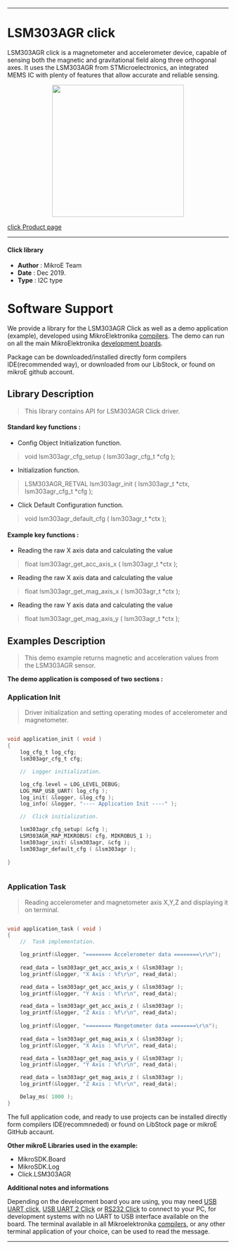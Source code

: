 

---
# LSM303AGR click

LSM303AGR click is a magnetometer and accelerometer device, capable of sensing both the magnetic and gravitational field along three orthogonal axes. It uses the LSM303AGR from STMicroelectronics, an integrated MEMS IC with plenty of features that allow accurate and reliable sensing.

<p align="center">
  <img src="https://download.mikroe.com/images/click_for_ide/lsm303agr_click.png" height=300px>
</p>

[click Product page](https://www.mikroe.com/lsm303agr-click-click)

---


#### Click library 

- **Author**        : MikroE Team
- **Date**          : Dec 2019.
- **Type**          : I2C type


# Software Support

We provide a library for the LSM303AGR Click 
as well as a demo application (example), developed using MikroElektronika 
[compilers](https://shop.mikroe.com/compilers). 
The demo can run on all the main MikroElektronika [development boards](https://shop.mikroe.com/development-boards).

Package can be downloaded/installed directly form compilers IDE(recommended way), or downloaded from our LibStock, or found on mikroE github account. 

## Library Description

> This library contains API for LSM303AGR Click driver.

#### Standard key functions :

- Config Object Initialization function.
> void lsm303agr_cfg_setup ( lsm303agr_cfg_t *cfg ); 
 
- Initialization function.
> LSM303AGR_RETVAL lsm303agr_init ( lsm303agr_t *ctx, lsm303agr_cfg_t *cfg );

- Click Default Configuration function.
> void lsm303agr_default_cfg ( lsm303agr_t *ctx );


#### Example key functions :

- Reading the raw X axis data and calculating the value
> float lsm303agr_get_acc_axis_x ( lsm303agr_t *ctx );
 
- Reading the raw X axis data and calculating the value
> float lsm303agr_get_mag_axis_x ( lsm303agr_t *ctx );

- Reading the raw Y axis data and calculating the value
> float lsm303agr_get_mag_axis_y ( lsm303agr_t *ctx );

## Examples Description

> This demo example returns magnetic and acceleration values from the LSM303AGR sensor.

**The demo application is composed of two sections :**

### Application Init 

> Driver initialization and setting operating modes of accelerometer and magnetometer.

```c

void application_init ( void )
{
    log_cfg_t log_cfg;
    lsm303agr_cfg_t cfg;

    //  Logger initialization.

    log_cfg.level = LOG_LEVEL_DEBUG;
    LOG_MAP_USB_UART( log_cfg );
    log_init( &logger, &log_cfg );
    log_info( &logger, "---- Application Init ----" );

    //  Click initialization.

    lsm303agr_cfg_setup( &cfg );
    LSM303AGR_MAP_MIKROBUS( cfg, MIKROBUS_1 );
    lsm303agr_init( &lsm303agr, &cfg );
    lsm303agr_default_cfg ( &lsm303agr );
   
}
  
```

### Application Task

> Reading accelerometer and magnetometer axis X,Y,Z and displaying it on terminal.

```c

void application_task ( void )
{
    //  Task implementation.

    log_printf(&logger, "======== Accelerometer data ========\r\n");
    
    read_data = lsm303agr_get_acc_axis_x ( &lsm303agr );
    log_printf(&logger, "X Axis : %f\r\n", read_data);

    read_data = lsm303agr_get_acc_axis_y ( &lsm303agr );
    log_printf(&logger, "Y Axis : %f\r\n", read_data);

    read_data = lsm303agr_get_acc_axis_z ( &lsm303agr );
    log_printf(&logger, "Z Axis : %f\r\n", read_data);
    
    log_printf(&logger, "======== Mangetometer data ========\r\n");
    
    read_data = lsm303agr_get_mag_axis_x ( &lsm303agr );
    log_printf(&logger, "X Axis : %f\r\n", read_data);

    read_data = lsm303agr_get_mag_axis_y ( &lsm303agr );
    log_printf(&logger, "Y Axis : %f\r\n", read_data);

    read_data = lsm303agr_get_mag_axis_z ( &lsm303agr );
    log_printf(&logger, "Z Axis : %f\r\n", read_data);

    Delay_ms( 1000 );
}

```

The full application code, and ready to use projects can be  installed directly form compilers IDE(recommneded) or found on LibStock page or mikroE GitHub accaunt.

**Other mikroE Libraries used in the example:** 

- MikroSDK.Board
- MikroSDK.Log
- Click.LSM303AGR

**Additional notes and informations**

Depending on the development board you are using, you may need 
[USB UART click](https://shop.mikroe.com/usb-uart-click), 
[USB UART 2 Click](https://shop.mikroe.com/usb-uart-2-click) or 
[RS232 Click](https://shop.mikroe.com/rs232-click) to connect to your PC, for 
development systems with no UART to USB interface available on the board. The 
terminal available in all Mikroelektronika 
[compilers](https://shop.mikroe.com/compilers), or any other terminal application 
of your choice, can be used to read the message.



---
